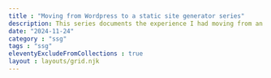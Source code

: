 ```yaml
---
title : "Moving from Wordpress to a static site generator series"
description: This series documents the experience I had moving from an old, self-hosted Wordpress site with a theme that I didn't update for 10 years. This is my journey moving to a static site generator (SSG).
date: "2024-11-24"
category : "ssg"
tags : "ssg"
eleventyExcludeFromCollections : true
layout : layouts/grid.njk
---
```

